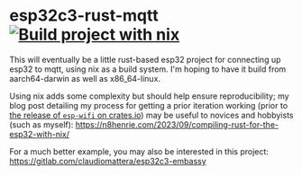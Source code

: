 # esp32c3-rust-mqtt [![Build project with nix](https://github.com/n8henrie/esp32c3-rust-mqtt/actions/workflows/build.yml/badge.svg)](https://github.com/n8henrie/esp32c3-rust-mqtt/actions/workflows/build.yml)

This will eventually be a little rust-based esp32 project for connecting up esp32 to mqtt, using nix as a build system. I'm hoping to have it build from aarch64-darwin as well as x86_64-linux.

Using nix adds some complexity but should help ensure reproducibility; my blog post detailing my process for getting a prior iteration working (prior to [the release of `esp-wifi` on crates.io](https://crates.io/crates/esp-wifi)) may be useful to novices and hobbyists (such as myself): https://n8henrie.com/2023/09/compiling-rust-for-the-esp32-with-nix/

For a much better example, you may also be interested in this project: https://gitlab.com/claudiomattera/esp32c3-embassy

